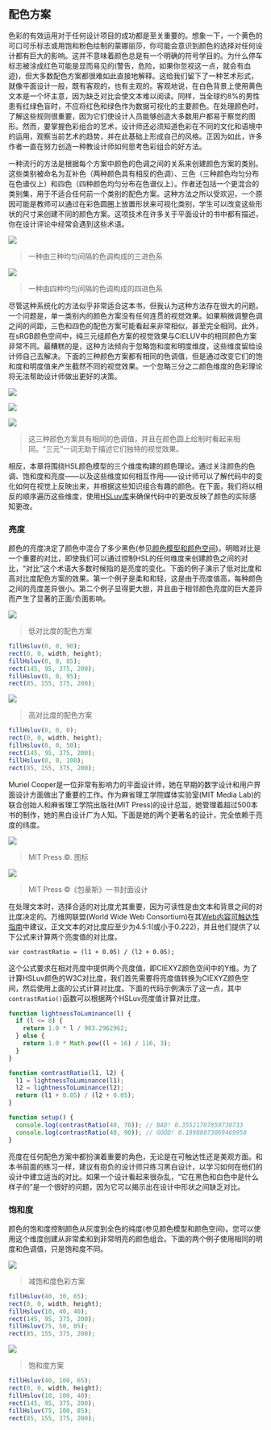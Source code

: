 ## 配色方案

色彩的有效运用对于任何设计项目的成功都是至关重要的。想象一下，一个黄色的可口可乐标志或用饱和粉色绘制的蒙娜丽莎，你可能会意识到颜色的选择对任何设计都有巨大的影响。这并不意味着颜色总是有一个明确的符号学目的。为什么停车标志被涂成红色可能是显而易见的(警告，危险，如果你忽视这一点，就会有血迹)，但大多数配色方案都很难如此直接地解释。这给我们留下了一种艺术形式，就像平面设计一般，既有客观的，也有主观的。客观地说，在白色背景上使用黄色文本是一个坏主意，因为缺乏对比会使文本难以阅读。同样，当全球约8%的男性患有红绿色盲时，不应将红色和绿色作为数据可视化的主要颜色。在处理颜色时，了解这些规则很重要，因为它们使设计人员能够创造大多数用户都易于察觉的图形。然而，要掌握色彩组合的艺术，设计师还必须知道色彩在不同的文化和语境中的运用，观察当前艺术的趋势，并在此基础上形成自己的风格。正因为如此，许多作者一直在努力创造一种教设计师如何思考色彩组合的好方法。

一种流行的方法是根据每个方案中颜色的色调之间的关系来创建颜色方案的类别。这些类别被命名为互补色（两种颜色具有相反的色调）、三色（三种颜色均匀分布在色谱仪上）和四色（四种颜色均匀分布在色谱仪上）。作者还包括一个更混合的类别集，用于不适合任何前一个类别的配色方案。这种方法之所以受欢迎，一个原因可能是教师可以通过在彩色圆圈上放置形状来可视化类别，学生可以改变这些形状的尺寸来创建不同的颜色方案。这项技术在许多关于平面设计的书中都有描述，你在设计评论中经常会遇到这些术语。

![](../images/62.png)
> 一种由三种均匀间隔的色调构成的三进色系

![](../images/63.png)
> 一种由四种均匀间隔的色调构成的四进色系

尽管这种系统化的方法似乎非常适合这本书，但我认为这种方法存在很大的问题。一个问题是，单一类别内的颜色方案没有任何连贯的视觉效果。如果稍微调整色调之间的间距，三色和四色的配色方案可能看起来非常相似，甚至完全相同。此外，在sRGB颜色空间中，纯三元组颜色方案的视觉效果与CIELUV中的相同颜色方案非常不同。最糟糕的是，这种方法倾向于忽略饱和度和明度维度，这些维度留给设计师自己去解决。下面的三种颜色方案都有相同的色调值，但是通过改变它们的饱和度和明度值来产生截然不同的视觉效果。一个忽略三分之二颜色维度的色彩理论将无法帮助设计师做出更好的决策。

![](../images/64.png)

![](../images/65.png)

![](../images/66.png)
> 这三种颜色方案具有相同的色调值，并且在颜色圆上绘制时看起来相同。“三元”一词无助于描述它们独特的视觉效果。

相反，本章将围绕HSL颜色模型的三个维度构建的颜色理论。通过关注颜色的色调、饱和度和亮度——以及这些维度如何相互作用——设计师可以了解代码中的变化如何在视觉上反映出来，并根据这些知识组合有趣的颜色。在下面，我们将以相反的顺序遍历这些维度，使用[HSLuv库](https://www.programmingdesignsystems.com/color/perceptually-uniform-color-spaces/index.html#hsluv)来确保代码中的更改反映了颜色的实际感知更改。

### 亮度
颜色的亮度决定了颜色中混合了多少黑色(参见[颜色模型和颜色空间](https://www.programmingdesignsystems.com/color/color-models-and-color-spaces/index.html#hsl-description))。明暗对比是一个重要的对比，即使我们可以通过控制HSL的任何维度来创建颜色之间的对比，“对比”这个术语大多数时候指的是亮度的变化。下面的例子演示了低对比度和高对比度配色方案的效果。第一个例子是柔和和轻，这是由于亮度值高，每种颜色之间的亮度差异很小。第二个例子显得更大胆，并且由于相邻颜色亮度的巨大差异而产生了显著的正面/负面影响。


![](../images/67.png)
> 低对比度的配色方案

```javascript
fillHsluv(0, 0, 90);
rect(0, 0, width, height);
fillHsluv(0, 0, 85);
rect(145, 95, 375, 200);
fillHsluv(0, 0, 95);
rect(85, 155, 375, 200);
```

![](../images/68.png)
> 高对比度的配色方案

```javascript
fillHsluv(0, 0, 0);
rect(0, 0, width, height);
fillHsluv(0, 0, 50);
rect(145, 95, 375, 200);
fillHsluv(0, 0, 100);
rect(85, 155, 375, 200);
```
Muriel Cooper是一位非常有影响力的平面设计师，她在早期的数字设计和用户界面设计方面做出了重要的工作。作为麻省理工学院媒体实验室(MIT Media Lab)的联合创始人和麻省理工学院出版社(MIT Press)的设计总监，她管理着超过500本书的制作，她的黑白设计广为人知。下面是她的两个更著名的设计，完全依赖于亮度的纬度。

![](../images/mit-press.jpg)
> MIT Press ©. 图标

![](../images/bauhaus-book.jpg)
> MIT Press ©《包豪斯》一书封面设计

在处理文本时，选择合适的对比度尤其重要，因为可读性是由文本和背景之间的对比度决定的。万维网联盟(World Wide Web Consortium)在其[Web内容可触达性指南](https://www.w3.org/TR/UNDERSTANDING-WCAG20/visual-audio-contrast-contrast.html)中建议，正文文本的对比度应至少为4.5:1(或小于0.222)，并且他们提供了以下公式来计算两个亮度值的对比度。

```javasciprt
var contrastRatio = (l1 + 0.05) / (l2 + 0.05);
```

这个公式要求在相对亮度中提供两个亮度值，即CIEXYZ颜色空间中的Y维。为了计算HSLuv颜色的W3C对比度，我们首先需要将亮度值转换为CIEXYZ颜色空间，然后使用上面的公式计算对比度。下面的代码示例演示了这一点，其中`contrastRatio()`函数可以根据两个HSLuv亮度值计算对比度。

```javascript
function lightnessToLuminance(l) {
  if (l <= 8) {
    return 1.0 * l / 903.2962962;
  } else {
    return 1.0 * Math.pow((l + 16) / 116, 3);
  }
}

function contrastRatio(l1, l2) {
  l1 = lightnessToLuminance(l1);
  l2 = lightnessToLuminance(l2);
  return (l1 + 0.05) / (l2 + 0.05);
}

function setup() {
  console.log(contrastRatio(40, 70)); // BAD! 0.35521707859730733
  console.log(contrastRatio(40, 90)); // GOOD! 0.19988073069469958
}
```

亮度在任何配色方案中都扮演着重要的角色，无论是在可触达性还是美观方面。和本书前面的练习一样，建议有抱负的设计师只练习黑白设计，以学习如何在他们的设计中建立适当的对比。如果一个设计看起来很杂乱，“它在黑色和白色中是什么样子的”是一个很好的问题，因为它可以揭示出在设计中形状之间缺乏对比。


### 饱和度
颜色的饱和度控制颜色从灰度到全色的纯度(参见颜色模型和颜色空间)。您可以使用这个维度创建从非常柔和到非常明亮的颜色组合。下面的两个例子使用相同的明度和色调值，只是饱和度不同。

![](../images/69.png)
> 减饱和度色彩方案

```javascript
fillHsluv(40, 30, 65);
rect(0, 0, width, height);
fillHsluv(10, 40, 40);
rect(145, 95, 375, 200);
fillHsluv(75, 50, 85);
rect(85, 155, 375, 200);
```


![](../images/70.png)
> 饱和度方案

```javascript
fillHsluv(40, 100, 65);
rect(0, 0, width, height);
fillHsluv(10, 100, 40);
rect(145, 95, 375, 200);
fillHsluv(75, 100, 85);
rect(85, 155, 375, 200);
```